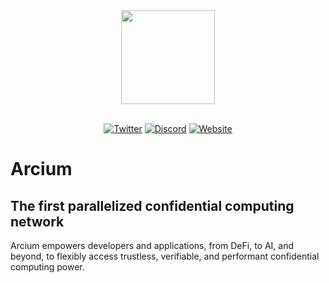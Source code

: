 <div align="center">
    <img src="https://github.com/elusiv-privacy/.github/blob/switch-to-arcium/profile/arcium.svg" width="150"/>
</div>

<br/>

<div align="center">

[![Twitter][ico-twitter]][url-twitter]
[![Discord][ico-discord]][url-discord]
[![Website][ico-website]][url-website]

</div>

[ico-twitter]: https://img.shields.io/twitter/url?color=5314b9&label=Arcium&logoColor=5314b9&style=social&url=https%3A%2F%2Ftwitter.com%2FArciumHQ
[ico-discord]: https://img.shields.io/website?label=chat&up_color=5314b9&up_message=Discord&url=https%3A%2F%2Fdiscord.gg%2Farcium
[ico-website]: https://img.shields.io/website?color=5314b9&up_color=b012b9&up_message=arcium.com&url=https%3A%2F%2Farcium.com

[url-twitter]: https://twitter.com/ArciumHQ
[url-discord]: https://discord.gg/arcium
[url-website]: https://arcium.com

# Arcium

## The first parallelized confidential computing network
Arcium empowers developers and applications, from DeFi, to AI, and beyond, to flexibly access trustless, verifiable, and performant confidential computing power.
